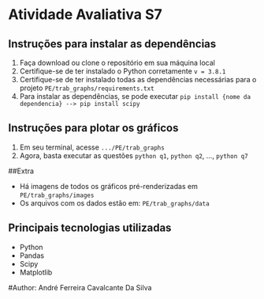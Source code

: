 # Atividade Avaliativa S7
## Instruções para instalar as dependências

1. Faça download ou clone o repositório em sua máquina local
2. Certifique-se de ter instalado o Python corretamente `v = 3.8.1`
3. Certifique-se de ter instalado todas as dependências necessárias para o projeto `PE/trab_graphs/requirements.txt`
4. Para instalar as dependências, se pode executar `pip install {nome da dependencia} --> pip install scipy`

## Instruções para plotar os gráficos

1. Em seu terminal, acesse `.../PE/trab_graphs`
2. Agora, basta executar as questões `python q1`, `python q2`, ..., `python q7`

##Extra

* Há imagens de todos os gráficos pré-renderizadas em `PE/trab_graphs/images` 
* Os arquivos com os dados estão em: `PE/trab_graphs/data`

## Principais tecnologias utilizadas

* Python
* Pandas
* Scipy
* Matplotlib

#Author: André Ferreira Cavalcante Da Silva